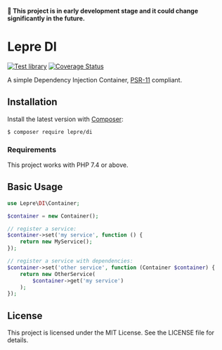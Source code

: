 **🚧 This project is in early development stage and it could change significantly in the future.**

# Lepre DI

[![Test library](https://github.com/metaline/wp-api-client/actions/workflows/test-library.yml/badge.svg)](https://github.com/leprephp/di/actions)
[![Coverage Status](https://coveralls.io/repos/github/leprephp/di/badge.svg?branch=master)](https://coveralls.io/github/leprephp/di?branch=master)

A simple Dependency Injection Container, [PSR-11][psr11] compliant.

## Installation

Install the latest version with [Composer][composer]:

```
$ composer require lepre/di
```

### Requirements

This project works with PHP 7.4 or above.

## Basic Usage

```php
use Lepre\DI\Container;

$container = new Container();

// register a service:
$container->set('my service', function () {
    return new MyService();
});

// register a service with dependencies:
$container->set('other service', function (Container $container) {
    return new OtherService(
        $container->get('my service')
    );
});
```

## License

This project is licensed under the MIT License. See the LICENSE file for details.

[composer]: https://getcomposer.org/
[psr11]: http://www.php-fig.org/psr/psr-11/
